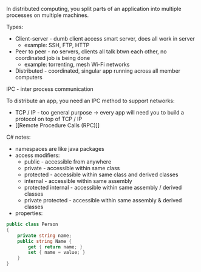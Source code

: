 In distributed computing, you split parts of an application into multiple processes on multiple machines.

Types:
- Client-server - dumb client access smart server, does all work in server
	- example: SSH, FTP, HTTP
- Peer to peer - no servers, clients all talk btwn each other, no coordinated job is being done
	- example: torrenting, mesh Wi-Fi networks
- Distributed - coordinated, singular app running across all member computers

IPC - inter process communication

To distribute an app, you need an IPC method to support networks:
- TCP / IP - too general purpose -> every app will need you to build a protocol on top of TCP / IP
- [[Remote Procedure Calls (RPC)]]

C# notes:
- namespaces are like java packages
- access modifiers:
	- public - accessible from anywhere
	- private - accessible within same class
	- protected - accessible within same class and derived classes
	- internal - accessible within same assembly
	- protected internal - accessible within same assembly / derived classes
	- private protected - accessible within same assembly & derived classes
- properties:
```c#
public class Person
{
	private string name;
	public string Name {
		get { return name; }
		set { name = value; }
	}
}
```